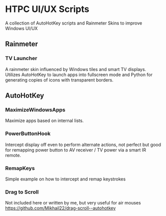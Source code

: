 # HTPC UI/UX Scripts

A collection of AutoHotKey scripts and Rainmeter Skins to improve Windows UI/UX

## Rainmeter

### TV Launcher

A rainmeter skin influenced by Windows tiles and smart TV displays. Utilizes AutoHotKey to launch apps into fullscreen mode and Python for generating copies of icons with transparent borders.

## AutoHotKey

### MaximizeWindowsApps

Maximize apps based on internal lists.

### PowerButtonHook

Intercept display off even to perform alternate actions, not perfect but good for remapping power button to AV receiver / TV power via a smart IR remote.

### RemapKeys

Simple example on how to intercept and remap keystrokes

### Drag to Scroll

Not included here or written by me, but very useful for air mouses
https://github.com/Mikhail22/drag-scroll--autohotkey

